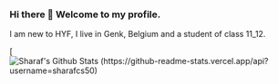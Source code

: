 ### Hi there 👋 Welcome to my profile.
I am new to HYF, I live in Genk, Belgium and a student of class 11_12.

[![Sharaf's Github Stats (https://github-readme-stats.vercel.app/api?username=sharafcs50)](https://github.com/anuraghazra/github-readme-stats)


<!--
**sharafcs50/sharafcs50** is a ✨ _special_ ✨ repository because its `README.md` (this file) appears on your GitHub profile.

Here are some ideas to get you started:

- 🔭 I’m currently working on ...
- 🌱 I’m currently learning ...
- 👯 I’m looking to collaborate on ...
- 🤔 I’m looking for help with ...
- 💬 Ask me about ...
- 📫 How to reach me: ...
- 😄 Pronouns: ...
- ⚡ Fun fact: ...
-->
